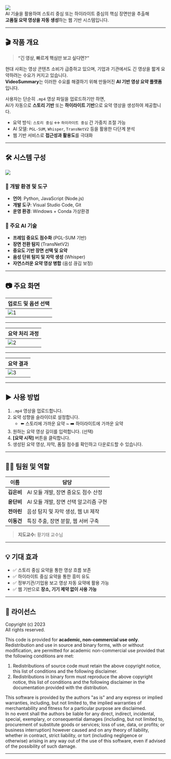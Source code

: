 ![](https://capsule-render.vercel.app/api?type=waving&color=auto&height=170&text=🧀%20VideoSummary%20-%20영상%20요약%20웹%20시스템&textColor=ffffff&fontSize=39&animation=twinkling&section=header)
<br>
AI 기술을 활용하여 스토리 중심 또는 하이라이트 중심의 핵심 장면만을 추출해  
**고품질 요약 영상을 자동 생성**하는 웹 기반 시스템입니다.

---

## 🎬 작품 개요

> **“긴 영상, 빠르게 핵심만 보고 싶다면?”**

현대 사회는 영상 콘텐츠 소비가 급증하고 있으며, 기업과 기관에서도 긴 영상을 짧게 요약하려는 수요가 커지고 있습니다.  
**VideoSummary**는 이러한 수요를 해결하기 위해 만들어진 **AI 기반 영상 요약 플랫폼**입니다.

사용자는 단순히 `.mp4` 영상 파일을 업로드하기만 하면,  
AI가 자동으로 **스토리 기반** 또는 **하이라이트 기반**으로 요약 영상을 생성하여 제공합니다.

- 요약 방식: `스토리 중심` ↔ `하이라이트 중심` 간 가중치 조절 가능  
- AI 모델: `PGL-SUM`, `Whisper`, `TransNetV2` 등을 활용한 다단계 분석
- 웹 기반 서비스로 **접근성과 활용도**를 극대화

---

## 🛠️ 시스템 구성

![](https://github.com/user-attachments/assets/1ede8a17-e616-4a9f-9d4b-863cdcb2cc1f)


### 🔧 개발 환경 및 도구
- **언어**: Python, JavaScript (Node.js)
- **개발 도구**: Visual Studio Code, Git
- **운영 환경**: Windows + Conda 가상환경

### 🤖 주요 AI 기술
- **프레임 중요도 점수화** (PGL-SUM 기반)
- **장면 전환 탐지** (TransNetV2)
- **중요도 기반 장면 선택 및 요약**
- **음성 단위 탐지 및 자막 생성** (Whisper)
- **자연스러운 요약 영상 병합** (음성 끊김 보정)

---

## 📷 주요 화면

| 업로드 및 옵션 선택 |
|---------------------|
| ![1](https://github.com/user-attachments/assets/1878b8cd-2bbf-4fb2-aca6-532cd38ae4dc) |

---

| 요약 처리 과정 |
|----------------|
| ![2](https://github.com/user-attachments/assets/35f2ed3e-4e28-4192-acdb-5288e9e3d1eb) |

---

| 요약 결과 |
|-----------|
| ![3](https://github.com/user-attachments/assets/0ac5f2b9-6856-4d14-8246-10129e40c634) |

---

## ▶️ 사용 방법

1. `.mp4` 영상을 업로드합니다.
2. 요약 성향을 슬라이더로 설정합니다.  
   - ⬅️ 스토리에 가까운 요약 ~ ➡️ 하이라이트에 가까운 요약  
3. 원하는 요약 영상 길이를 입력합니다. (선택)
4. **[요약 시작]** 버튼을 클릭합니다.
5. 생성된 요약 영상, 자막, 품질 점수를 확인하고 다운로드할 수 있습니다.


---

## 👩‍💻 팀원 및 역할

| 이름 | 담당 |
|------|------|
| **김은비** | AI 모듈 개발, 장면 중요도 점수 산정 |
| **윤단비** | AI 모듈 개발, 장면 선택 알고리즘 구현 |
| **전아린** | 음성 탐지 및 자막 생성, 웹 UI 제작 |
| **이동건** | 특징 추출, 장면 분할, 웹 서버 구축 |

> **지도교수:** 황기태 교수님

---

## 💡 기대 효과

- ✅ 스토리 중심 요약을 통한 영상 흐름 보존
- ✅ 하이라이트 중심 요약을 통한 흥미 유도
- ✅ 정부기관/기업용 보고 영상 자동 요약에 활용 가능
- ✅ 웹 기반으로 **장소, 기기 제약 없이 사용 가능**

---

## 📃 라이선스

Copyright (c) 2023  
All rights reserved.

This code is provided for **academic, non-commercial use only**. Redistribution and use in source and binary forms, with or without modification, are permitted for academic non-commercial use provided that the following conditions are met:

1. Redistributions of source code must retain the above copyright notice, this list of conditions and the following disclaimer.  
2. Redistributions in binary form must reproduce the above copyright notice, this list of conditions and the following disclaimer in the documentation provided with the distribution.

This software is provided by the authors "as is" and any express or implied warranties, including, but not limited to, the implied warranties of merchantability and fitness for a particular purpose are disclaimed.  
In no event shall the authors be liable for any direct, indirect, incidental, special, exemplary, or consequential damages (including, but not limited to, procurement of substitute goods or services; loss of use, data, or profits; or business interruption) however caused and on any theory of liability, whether in contract, strict liability, or tort (including negligence or otherwise) arising in any way out of the use of this software, even if advised of the possibility of such damage.

---
